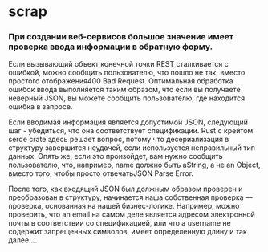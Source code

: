 # scrap
### При создании веб-сервисов большое значение имеет проверка ввода информации в обратную форму. 
Если вызывающий объект конечной точки REST сталкивается с ошибкой, можно сообщить пользователю, что пошло не так, вместо простого отображения400 Bad Request. Оптимальная обработка ошибок ввода выполняется таким образом, что если вы получаете неверный JSON, вы можете сообщить пользователю, где находится ошибка в запросе.

Если вводимая информация является допустимой JSON, следующий шаг - убедиться, что она соответствует спецификации. Rust с крейтом serde crate здесь решает вопрос, потому что десериализация в структуру завершится неудачей, если используется неправильный тип данных. Опять же, если это произойдет, вам нужно сообщить пользователю, что, например, name должно быть aString, а не an Object, вместо того, чтобы просто отвечатьJSON Parse Error.

После того, как входящий JSON был должным образом проверен и преобразован в структуру, начинается наша собственная проверка — проверка, основанная на нашей бизнес-логике. Например, можно проверить, что an email на самом деле является адресом электронной почты в соответствии со спецификацией, или что a username не содержит запрещенных символов, имеет определенную длину и так далее....
